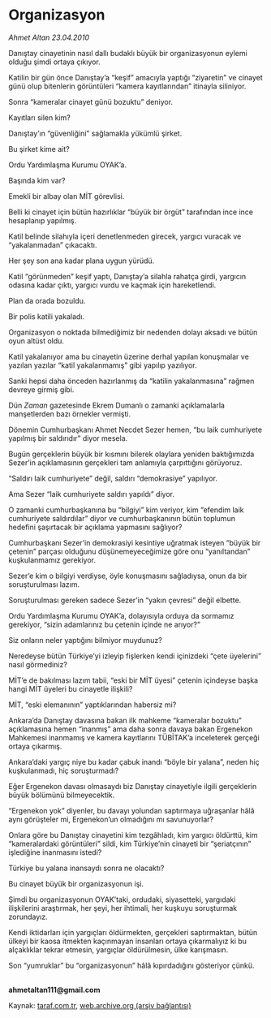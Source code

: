 # Organizasyon

*Ahmet Altan 23.04.2010*

<div class="yazi"><p>Danıştay cinayetinin nasıl dallı budaklı büyük bir organizasyonun eylemi olduğu şimdi ortaya çıkıyor.</p>
<p>Katilin bir gün önce Danıştay’a “keşif” amacıyla yaptığı “ziyaretin” ve cinayet günü olup bitenlerin görüntüleri “kamera kayıtlarından” itinayla siliniyor.</p>
<p>Sonra “kameralar cinayet günü bozuktu” deniyor.</p>
<p>Kayıtları silen kim?</p>
<p>Danıştay’ın “güvenliğini” sağlamakla yükümlü şirket.</p>
<p>Bu şirket kime ait?</p>
<p>Ordu Yardımlaşma Kurumu OYAK’a.</p>
<p>Başında kim var?</p>
<p>Emekli bir albay olan MİT görevlisi.</p>
<p>Belli ki cinayet için bütün hazırlıklar “büyük bir örgüt” tarafından ince ince hesaplanıp yapılmış.</p>
<p>Katil belinde silahıyla içeri denetlenmeden girecek, yargıcı vuracak ve “yakalanmadan” çıkacaktı.</p>
<p>Her şey son ana kadar plana uygun yürüdü.</p>
<p>Katil “görünmeden” keşif yaptı, Danıştay’a silahla rahatça girdi, yargıcın odasına kadar çıktı, yargıcı vurdu ve kaçmak için hareketlendi.</p>
<p>Plan da orada bozuldu.</p>
<p>Bir polis katili yakaladı.</p>
<p>Organizasyon o noktada bilmediğimiz bir nedenden dolayı aksadı ve bütün oyun altüst oldu.</p>
<p>Katil yakalanıyor ama bu cinayetin üzerine derhal yapılan konuşmalar ve yazılan yazılar “katil yakalanmamış” gibi yapılıp yazılıyor.</p>
<p>Sanki hepsi daha önceden hazırlanmış da “katilin yakalanmasına” rağmen devreye girmiş gibi.</p>
<p>Dün <i>Zaman</i> gazetesinde Ekrem Dumanlı o zamanki açıklamalarla manşetlerden bazı örnekler vermişti.</p>
<p>Dönemin Cumhurbaşkanı Ahmet Necdet Sezer hemen, “bu laik cumhuriyete yapılmış bir saldırıdır” diyor mesela.</p>
<p>Bugün gerçeklerin büyük bir kısmını bilerek olaylara yeniden baktığımızda Sezer’in açıklamasının gerçekleri tam anlamıyla çarpıttığını görüyoruz.</p>
<p>“Saldırı laik cumhuriyete” değil, saldırı “demokrasiye” yapılıyor.</p>
<p>Ama Sezer “laik cumhuriyete saldırı yapıldı” diyor.</p>
<p>O zamanki cumhurbaşkanına bu “bilgiyi” kim veriyor, kim “efendim laik cumhuriyete saldırdılar” diyor ve cumhurbaşkanının bütün toplumun hedefini şaşırtacak bir açıklama yapmasını sağlıyor?</p>
<p>Cumhurbaşkanı Sezer’in demokrasiyi kesintiye uğratmak isteyen “büyük bir çetenin” parçası olduğunu düşünemeyeceğimize göre onu “yanıltandan” kuşkulanmamız gerekiyor.</p>
<p>Sezer’e kim o bilgiyi verdiyse, öyle konuşmasını sağladıysa, onun da bir soruşturulması lazım.</p>
<p>Soruşturulması gereken sadece Sezer’in “yakın çevresi” değil elbette.</p>
<p>Ordu Yardımlaşma Kurumu OYAK’a, dolayısıyla orduya da sormamız gerekiyor, “sizin adamlarınız bu çetenin içinde ne arıyor?”</p>
<p>Siz onların neler yaptığını bilmiyor muydunuz?</p>
<p>Neredeyse bütün Türkiye’yi izleyip fişlerken kendi içinizdeki “çete üyelerini” nasıl görmediniz?</p>
<p>MİT’e de bakılması lazım tabii, “eski bir MİT üyesi” çetenin içindeyse başka hangi MİT üyeleri bu cinayetle ilişkili?</p>
<p>MİT, “eski elemanının” yaptıklarından habersiz mi?</p>
<p>Ankara’da Danıştay davasına bakan ilk mahkeme “kameralar bozuktu” açıklamasına hemen “inanmış” ama daha sonra davaya bakan Ergenekon Mahkemesi inanmamış ve kamera kayıtlarını TÜBİTAK’a inceleterek gerçeği ortaya çıkarmış.</p>
<p>Ankara’daki yargıç niye bu kadar çabuk inandı “böyle bir yalana”, neden hiç kuşkulanmadı, hiç soruşturmadı?</p>
<p>Eğer Ergenekon davası olmasaydı biz Danıştay cinayetiyle ilgili gerçeklerin büyük bölümünü bilmeyecektik.</p>
<p>“Ergenekon yok” diyenler, bu davayı yolundan saptırmaya uğraşanlar hâlâ aynı görüşteler mi, Ergenekon’un olmadığını mı savunuyorlar?</p>
<p>Onlara göre bu Danıştay cinayetini kim tezgâhladı, kim yargıcı öldürttü, kim “kameralardaki görüntüleri” sildi, kim Türkiye’nin cinayeti bir “şeriatçının” işlediğine inanmasını istedi?</p>
<p>Türkiye bu yalana inansaydı sonra ne olacaktı?</p>
<p>Bu cinayet büyük bir organizasyonun işi.</p>
<p>Şimdi bu organizasyonun OYAK’taki, ordudaki, siyasetteki, yargıdaki ilişkilerini araştırmak, her şeyi, her ihtimali, her kuşkuyu soruşturmak zorundayız.</p>
<p>Kendi iktidarları için yargıçları öldürmekten, gerçekleri saptırmaktan, bütün ülkeyi bir kaosa itmekten kaçınmayan insanları ortaya çıkarmalıyız ki bu alçaklıklar tekrar etmesin, yargıçlar öldürülmesin, ülke karışmasın.</p>
<p>Son “yumruklar” bu “organizasyonun” hâlâ kıpırdadığını gösteriyor çünkü.</p>
<p><b><br/>ahmetaltan111@gmail.com</b></p></div>

Kaynak: [taraf.com.tr](http://www.taraf.com.tr:80/makale/10994.htm), [web.archive.org (arşiv bağlantısı)](http://web.archive.org/web/20100426124434/http://www.taraf.com.tr:80/makale/10994.htm)
